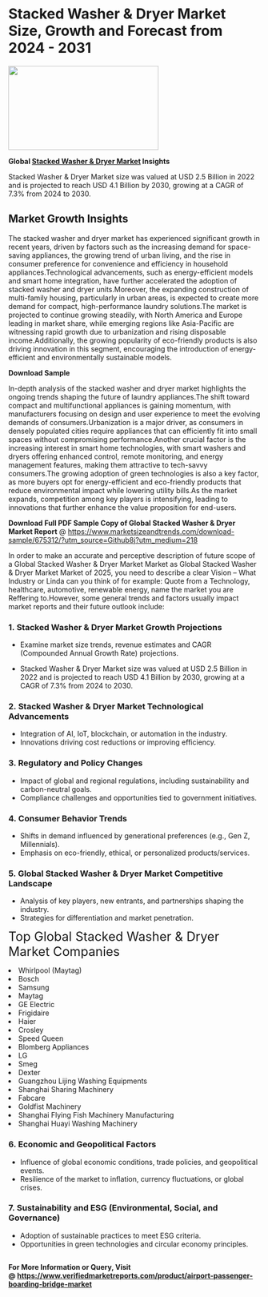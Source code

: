 <H1>Stacked Washer & Dryer Market Size, Growth and Forecast from 2024 - 2031</H1><img class="aligncenter size-medium wp-image-584254" src="https://thirdeyenews.in/wp-content/uploads/2024/09/Global-Market-Research-300x168.jpeg" alt="" width="300" height="168" /><p><strong>Global&nbsp;<a href="https://www.marketsizeandtrends.com/download-sample/675312/?utm_source=Github8j?utm_medium=218">Stacked Washer & Dryer Market</a> Insights</strong></p><p>Stacked Washer & Dryer Market size was valued at USD 2.5 Billion in 2022 and is projected to reach USD 4.1 Billion by 2030, growing at a CAGR of 7.3% from 2024 to 2030.</p><p><h2>Market Growth Insights</h2> <p>The stacked washer and dryer market has experienced significant growth in recent years, driven by factors such as the increasing demand for space-saving appliances, the growing trend of urban living, and the rise in consumer preference for convenience and efficiency in household appliances.Technological advancements, such as energy-efficient models and smart home integration, have further accelerated the adoption of stacked washer and dryer units.Moreover, the expanding construction of multi-family housing, particularly in urban areas, is expected to create more demand for compact, high-performance laundry solutions.The market is projected to continue growing steadily, with North America and Europe leading in market share, while emerging regions like Asia-Pacific are witnessing rapid growth due to urbanization and rising disposable income.Additionally, the growing popularity of eco-friendly products is also driving innovation in this segment, encouraging the introduction of energy-efficient and environmentally sustainable models.</p> <p><strong>Download Sample</strong></p> <p>In-depth analysis of the stacked washer and dryer market highlights the ongoing trends shaping the future of laundry appliances.The shift toward compact and multifunctional appliances is gaining momentum, with manufacturers focusing on design and user experience to meet the evolving demands of consumers.Urbanization is a major driver, as consumers in densely populated cities require appliances that can efficiently fit into small spaces without compromising performance.Another crucial factor is the increasing interest in smart home technologies, with smart washers and dryers offering enhanced control, remote monitoring, and energy management features, making them attractive to tech-savvy consumers.The growing adoption of green technologies is also a key factor, as more buyers opt for energy-efficient and eco-friendly products that reduce environmental impact while lowering utility bills.As the market expands, competition among key players is intensifying, leading to innovations that further enhance the value proposition for end-users.</p> <p><span class=""><strong>Download Full PDF Sample Copy of Global Stacked Washer & Dryer Market Report</strong> @ <a href="https://www.marketsizeandtrends.com/download-sample/675312/?utm_source=Github8j?utm_medium=218" target="_blank">https://www.marketsizeandtrends.com/download-sample/675312/?utm_source=Github8j?utm_medium=218</a></span></p><p>In order to make an accurate and perceptive description of future scope of a Global&nbsp;Stacked Washer & Dryer Market Market as Global&nbsp;Stacked Washer & Dryer Market Market of 2025, you need to describe a clear Vision &ndash; What Industry or Linda can you think of for example: Quote from a Technology, healthcare, automotive, renewable energy, name the market you are Reffering to.However, some general trends and factors usually impact market reports and their future outlook include:</p><h3>1.&nbsp;<strong>Stacked Washer & Dryer Market Growth Projections</strong></h3><ul><li>Examine market size trends, revenue estimates and CAGR (Compounded Annual Growth Rate) projections.</li><li><p>Stacked Washer & Dryer Market size was valued at USD 2.5 Billion in 2022 and is projected to reach USD 4.1 Billion by 2030, growing at a CAGR of 7.3% from 2024 to 2030.</p></li></ul><h3>2.&nbsp;<strong>Stacked Washer & Dryer Market Technological Advancements</strong></h3><ul><li>Integration of AI, IoT, blockchain, or automation in the industry.</li><li>Innovations driving cost reductions or improving efficiency.</li></ul><h3>3.&nbsp;<strong>Regulatory and Policy Changes</strong></h3><ul><li>Impact of global and regional regulations, including sustainability and carbon-neutral goals.</li><li>Compliance challenges and opportunities tied to government initiatives.</li></ul><h3>4.&nbsp;<strong>Consumer Behavior Trends</strong></h3><ul><li>Shifts in demand influenced by generational preferences (e.g., Gen Z, Millennials).</li><li>Emphasis on eco-friendly, ethical, or personalized products/services.</li></ul><h3>5.&nbsp;<strong>Global Stacked Washer & Dryer Market Competitive Landscape</strong></h3><ul><li>Analysis of key players, new entrants, and partnerships shaping the industry.</li><li>Strategies for differentiation and market penetration.</li></ul><p data-pm-slice="1 1 []"><span style="color: inherit; font-family: inherit; font-size: 25px;">Top Global Stacked Washer & Dryer Market Companies</span></p><div class="" data-test-id=""><p><li>Whirlpool (Maytag)</li><li> Bosch</li><li> Samsung</li><li> Maytag</li><li> GE Electric</li><li> Frigidaire</li><li> Haier</li><li> Crosley</li><li> Speed Queen</li><li> Blomberg Appliances</li><li> LG</li><li> Smeg</li><li> Dexter</li><li> Guangzhou Lijing Washing Equipments</li><li> Shanghai Sharing Machinery</li><li> Fabcare</li><li> Goldfist Machinery</li><li> Shanghai Flying Fish Machinery Manufacturing</li><li> Shanghai Huayi Washing Machinery</li></p></div><h3>6.&nbsp;<strong>Economic and Geopolitical Factors</strong></h3><ul><li>Influence of global economic conditions, trade policies, and geopolitical events.</li><li>Resilience of the market to inflation, currency fluctuations, or global crises.</li></ul><h3>7.&nbsp;<strong>Sustainability and ESG (Environmental, Social, and Governance)</strong></h3><ul><li>Adoption of sustainable practices to meet ESG criteria.</li><li>Opportunities in green technologies and circular economy principles.</li></ul><h2><strong style="font-size: 14px;">For More Information or Query, Visit @&nbsp;</strong><a style="background-color: #ffffff; font-size: 14px;" href="https://www.marketsizeandtrends.com/report/stacked-washer-and-dryer-market/" target="_blank">https://www.verifiedmarketreports.com/product/airport-passenger-boarding-bridge-market</a></h2>